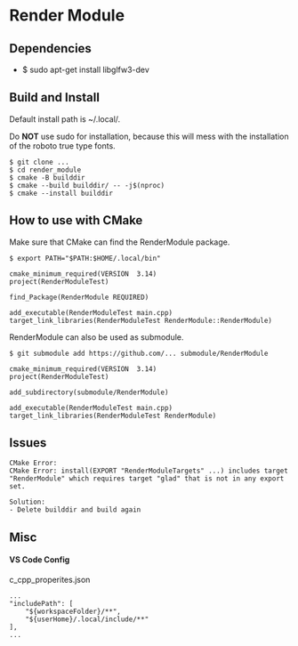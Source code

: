 # Render Module





## Dependencies
- $ sudo apt-get install libglfw3-dev

## Build and Install

Default install path is ~/.local/.

Do **NOT** use sudo for installation, because this will mess with the installation of the roboto true type fonts.
```
$ git clone ...
$ cd render_module
$ cmake -B builddir
$ cmake --build builddir/ -- -j$(nproc)
$ cmake --install builddir
```


## How to use with CMake
Make sure that CMake can find the RenderModule package.

```
$ export PATH="$PATH:$HOME/.local/bin"
```

```
cmake_minimum_required(VERSION  3.14)
project(RenderModuleTest)

find_Package(RenderModule REQUIRED)

add_executable(RenderModuleTest main.cpp)
target_link_libraries(RenderModuleTest RenderModule::RenderModule)
```

RenderModule can also be used as submodule.
```
$ git submodule add https://github.com/... submodule/RenderModule

cmake_minimum_required(VERSION  3.14)
project(RenderModuleTest)

add_subdirectory(submodule/RenderModule)

add_executable(RenderModuleTest main.cpp)
target_link_libraries(RenderModuleTest RenderModule)
```

## Issues

```
CMake Error:
CMake Error: install(EXPORT "RenderModuleTargets" ...) includes target "RenderModule" which requires target "glad" that is not in any export set.

Solution:
- Delete builddir and build again
```

## Misc

#### VS Code Config

c_cpp_properites.json
```
...
"includePath": [
    "${workspaceFolder}/**",
    "${userHome}/.local/include/**"
],
...
```
